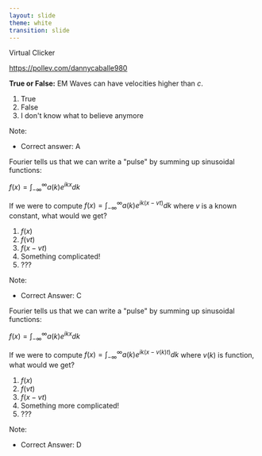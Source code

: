 ```yaml
---
layout: slide
theme: white
transition: slide
---
```


<section data-markdown>

Virtual Clicker

https://pollev.com/dannycaballe980

</section>

<section data-markdown>

**True or False:** EM Waves can have velocities higher than $c$.

1. True
2. False
3. I don't know what to believe anymore

Note:
* Correct answer: A

</section>

<section data-markdown>

Fourier tells us that we can write a "pulse" by summing up sinusoidal functions:

$f(x) = \int_{-\infty}^{\infty} a(k)e^{ikx}dk$

If we were to compute $f(x) = \int_{-\infty}^{\infty} a(k)e^{ik(x-vt)}dk$ where $v$ is a known constant, what would we get?

1. $f(x)$
2. $f(vt)$
3. $f(x-vt)$
4. Something complicated!
5. ???

Note:
* Correct Answer: C

</section>


<section data-markdown>

Fourier tells us that we can write a "pulse" by summing up sinusoidal functions:

$f(x) = \int_{-\infty}^{\infty} a(k)e^{ikx}dk$

If we were to compute $f(x) = \int_{-\infty}^{\infty} a(k)e^{ik(x-v(k)t)}dk$ where $v(k)$ is function, what would we get?

1. $f(x)$
2. $f(vt)$
3. $f(x-vt)$
4. Something more complicated!
5. ???

Note:
* Correct Answer: D

</section>
